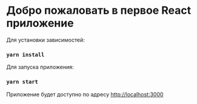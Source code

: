 # Добро пожаловать в первое React приложение

Для установки зависимостей:
### `yarn install`
Для запуска приложения:
### `yarn start`
Приложение будет доступно по адресу [http://localhost:3000](http://localhost:3000)
